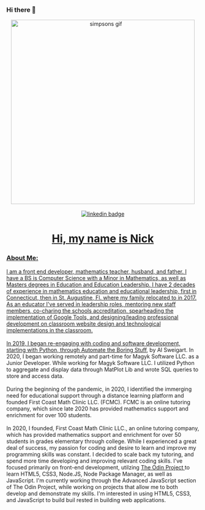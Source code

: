 ### Hi there 👋

<div id='header' align='center'>
  <img src="https://media.giphy.com/media/ASd0Ukj0y3qMM/giphy.gif" width="480" alt='simpsons gif'/>
  <div id='linkedin'>
    <a href='https://www.linkedin.com/in/npicciano79/'>
      <br>
      <img src='https://img.shields.io/badge/LinkedIn-blue?style=for-the-badge&logo=linkedin&logoColor=white' alt='linkedin badge'/>
  
  </div>
  <h1>Hi, my name is Nick</h1>
  </div>
  
  <h3>About Me:</h3>
  I am a front end developer, mathematics teacher, husband, and father.  I have a BS is Computer Science with a Minor in Mathematics, as well as Masters degrees in Education and Education Leadership.  I have 2 decades of experience in mathematics education and educational leadership, first in Connecticut, then in St. Augustine, Fl. where my family relocated to in 2017.  As an educator I've served in leadership roles, mentoring new staff members, co-charing the schools accreditation, spearheading the implementation of Google Tools, and designing/leading professional development on classroom website design and technological implementations in the classroom.  
<br><br>
  In 2019, I began re-engaging with coding and software development, starting with Python, through <a href='https://automatetheboringstuff.com/'>Automate the Boring Stuff</a>, by Al Sweigart.  In 2020, I began working remotely and part-time for Magyk Software LLC. as a Junior Developer.  While working for Magyk Software LLC. I utilized Python to aggregate and display data through MatPlot Lib and wrote SQL queries to store and access data.  
<br><br>
During the beginning of the pandemic, in 2020, I identified the immerging need for educational support through a distance learning platform and founded First Coast Math Clinic LLC. (FCMC).  FCMC is an online tutoring company, which since late 2020 has provided mathematics support and enrichment for over 100 students.  
<br><br>
 In 2020, I founded, First Coast Math Clinic LLC., an online tutoring company, which has provided mathematics support and enrichment for over 50 students in grades elementary through college.  While I experienced a great deal of success, my passion for coding and desire to learn and improve my programming skills was constant.  I decided to scale back my tutoring, and spend more time developing and improving relevant coding skills.  I've focused primarily on front-end development, utilzing <a href='https://www.theodinproject.com/'> The Odin Project </a> to learn HTML5, CSS3, Node.JS, Node Package Manager, as well as JavaScript. I'm currently working through the Advanced JavaScript section of The Odin Project, while working on projects that allow me to both develop and demonstrate my skills. I'm interested in using HTML5, CSS3, and JavaScript to build buil rested in building web applications.  
 <br><br>



<!--
**npicciano79/npicciano79** is a ✨ _special_ ✨ repository because its `README.md` (this file) appears on your GitHub profile.

Here are some ideas to get you started:

- 🔭 I’m currently working on ...
- 🌱 I’m currently learning ...
- 👯 I’m looking to collaborate on ...
- 🤔 I’m looking for help with ...
- 💬 Ask me about ...
- 📫 How to reach me: ...
- 😄 Pronouns: ...
- ⚡ Fun fact: ...
-->
